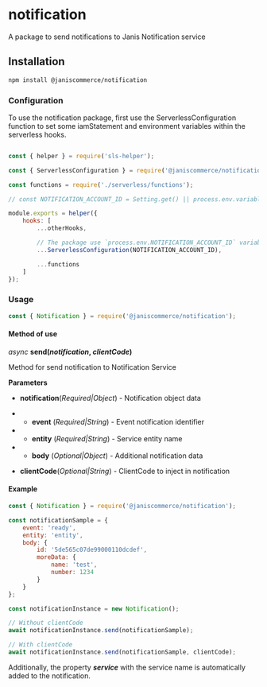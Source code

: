 # notification

A package to send notifications to Janis Notification service

## Installation

```sh
npm install @janiscommerce/notification
```

### Configuration

To use the notification package, first use the ServerlessConfiguration function to set some iamStatement and environment variables within the serverless hooks.

```js

const { helper } = require('sls-helper');

const { ServerlessConfiguration } = require('@janiscommerce/notification');

const functions = require('./serverless/functions');

// const NOTIFICATION_ACCOUNT_ID = Setting.get() || process.env.variableName;

module.exports = helper({
	hooks: [
		...otherHooks,

		// The package use `process.env.NOTIFICATION_ACCOUNT_ID` variable required and the account id is different in each environment.
		...ServerlessConfiguration(NOTIFICATION_ACCOUNT_ID),

		...functions
	]
});
```

### Usage

```js
const { Notification } = require('@janiscommerce/notification');
```
#### Method of use

*async* **send(*notification*, *clientCode*)**

Method for send notification to Notification Service

**Parameters**

- **notification**(*Required|Object*) - Notification object data
- - **event** (*Required|String*) - Event notification identifier
- - **entity** (*Required|String*) - Service entity name
- - **body** (*Optional|Object*) - Additional notification data

- **clientCode**(*Optional|String*) - ClientCode to inject in notification

#### Example

```js
const { Notification } = require('@janiscommerce/notification');

const notificationSample = {
	event: 'ready',
	entity: 'entity',
	body: {
		id: '5de565c07de99000110dcdef',
		moreData: {
			name: 'test',
			number: 1234
		}
	}
};

const notificationInstance = new Notification();

// Without clientCode
await notificationInstance.send(notificationSample);

// With clientCode
await notificationInstance.send(notificationSample, clientCode);

```

Additionally, the property ***service*** with the service name is automatically added to the notification.